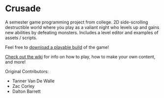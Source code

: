 # Crusade
A semester game programming project from college. 2D side-scrolling destructible world where you play as a valiant night who levels up and gains new abilities by defeating monsters. Includes a level editor and examples of assets / scripts.

Feel free to [download a playable build](https://github.com/vdwtanner/Crusade/blob/master/Crusade%20v1.0.zip) of the game!

[Check out the wiki](https://github.com/vdwtanner/Crusade/wiki) for info on how to play, how to make your own content, and more!

Original Contributors:
- Tanner Van De Walle
- Zac Corley
- Dalton Barrett
